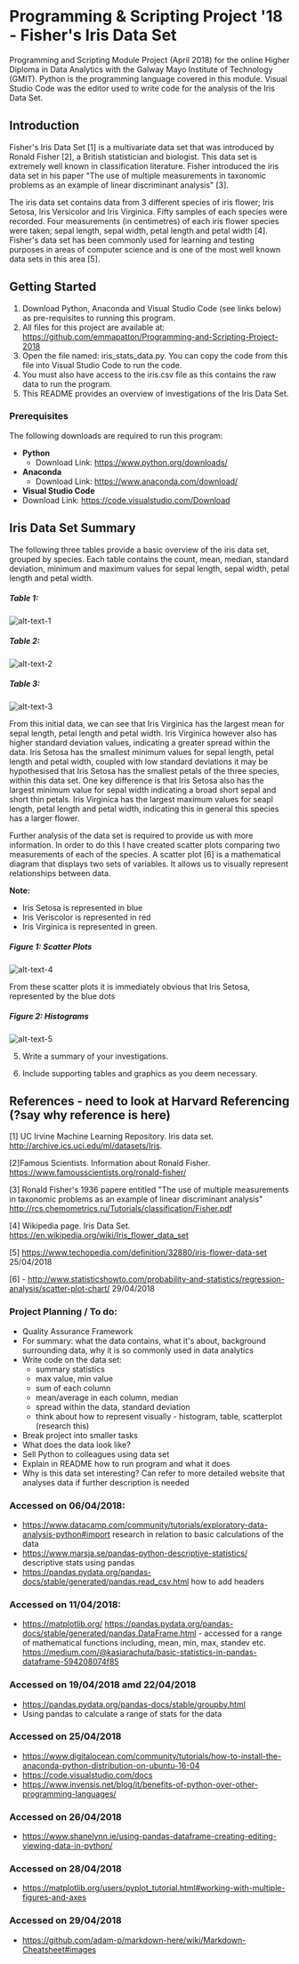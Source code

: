 # Programming & Scripting Project '18 - Fisher's Iris Data Set

Programming and Scripting Module Project (April 2018) for the online Higher Diploma in Data Analytics with the Galway Mayo Institute of Technology (GMIT). Python is the programming language covered in this module. Visual Studio Code was the editor used to write code for the analysis of the Iris Data Set. 

## Introduction 
Fisher's Iris Data Set [1] is a multivariate data set that was introduced by Ronald Fisher [2], a British statistician and biologist. This data set is extremely well known in classification literature. Fisher introduced the iris data set in his paper "The use of multiple measurements in taxonomic problems as an example of linear discriminant analysis" [3].

The iris data set contains data from 3 different species of iris flower; Iris Setosa, Iris Versicolor and Iris Virginica. Fifty samples of each species were recorded. Four measurements (in centimetres) of each iris flower species were taken; sepal length, sepal width, petal length and petal width [4]. Fisher's data set has been commonly used for learning and testing purposes in areas of computer science and is one of the most well known data sets in this area [5].

## Getting Started
1. Download Python, Anaconda and Visual Studio Code (see links below) as pre-requisites to running this program.
2. All files for this project are available at: https://github.com/emmapatton/Programming-and-Scripting-Project-2018
3. Open the file named: iris_stats_data.py. You can copy the code from this file into Visual Studio Code to run the code.
3. You must also have access to the iris.csv file as this contains the raw data to run the program. 
4. This README provides an overview of investigations of the Iris Data Set. 

### Prerequisites
The following downloads are required to run this program: 
- **Python** 
    - Download Link: https://www.python.org/downloads/
- **Anaconda**
    - Download Link: https://www.anaconda.com/download/
- **Visual Studio Code**
- Download Link: https://code.visualstudio.com/Download


## Iris Data Set Summary
The following three tables provide a basic overview of the iris data set, grouped by species. Each table contains the count, mean, median, standard deviation, minimum and maximum values for sepal length, sepal width, petal length and petal width. 

##### Table 1: 
![alt-text-1](https://github.com/emmapatton/Programming-and-Scripting-Project-2018/blob/master/Iris-Setosa%20Table.PNG)

##### Table 2: 
![alt-text-2](https://github.com/emmapatton/Programming-and-Scripting-Project-2018/blob/master/Iris-Veriscolor%20Table.PNG)

##### Table 3: 
![alt-text-3](https://github.com/emmapatton/Programming-and-Scripting-Project-2018/blob/master/Iris-Virginica%20Table.PNG)

From this initial data, we can see that Iris Virginica has the largest mean for sepal length, petal length and petal width. Iris Virginica however also has higher standard deviation values, indicating a greater spread within the data. Iris Setosa has the smallest minimum values for sepal length, petal length and petal width, coupled with low standard deviations it may be hypothesised that Iris Setosa has the smallest petals of the three species, within this data set. One key difference is that Iris Setosa also has the largest minimum value for sepal width indicating a broad short sepal and short thin petals. Iris Virginica has the largest maximum values for seapl length, petal length and petal width, indicating this in general this species has a larger flower.


Further analysis of the data set is required to provide us with more information. In order to do this I have created scatter plots comparing two measurements of each of the species. A scatter plot [6] is a mathematical diagram that displays two sets of variables. It allows us to visually represent relationships between data. 

**Note:** 
- Iris Setosa is represented in blue
- Iris Veriscolor is represented in red
- Iris Virginica is represented in green.

##### Figure 1: Scatter Plots 

![alt-text-4](https://github.com/emmapatton/Programming-and-Scripting-Project-2018/blob/master/scatter-all.png)

From these scatter plots it is immediately obvious that Iris Setosa, represented by the blue dots 






##### Figure 2: Histograms 

![alt-text-5](https://github.com/emmapatton/Programming-and-Scripting-Project-2018/blob/master/histo-all.png)






5. Write a summary of your investigations.





6. Include supporting tables and graphics as you deem necessary.





## References - need to look at Harvard Referencing (?say why reference is here) 
[1] UC Irvine Machine Learning Repository. Iris data set.
http://archive.ics.uci.edu/ml/datasets/Iris.

[2]Famous Scientists. Information about Ronald Fisher. 
https://www.famousscientists.org/ronald-fisher/

[3] Ronald Fisher's 1936 papere entitled "The use of multiple measurements in taxonomic problems as an example of linear discriminant analysis"
http://rcs.chemometrics.ru/Tutorials/classification/Fisher.pdf

[4] Wikipedia page. Iris Data Set.
https://en.wikipedia.org/wiki/Iris_flower_data_set

[5] https://www.techopedia.com/definition/32880/iris-flower-data-set 25/04/2018 

[6] - http://www.statisticshowto.com/probability-and-statistics/regression-analysis/scatter-plot-chart/ 29/04/2018 







### Project Planning / To do:
- Quality Assurance Framework
- For summary: what the data contains, what it's about, background surrounding data, why it is so commonly used in data analytics
- Write code on the data set:
  - summary statistics
  - max value, min value
  - sum of each column
  - mean/average in each column, median
  - spread within the data, standard deviation
  - think about how to represent visually - histogram, table, scatterplot (research this)
 - Break project into smaller tasks 
 - What does the data look like?
 - Sell Python to colleagues using data set 
 - Explain in README how to run program and what it does 
 - Why is this data set interesting? Can refer to more detailed website that analyses data if further description is needed 
  
### Accessed on 06/04/2018:
- https://www.datacamp.com/community/tutorials/exploratory-data-analysis-python#import research in relation to basic calculations of the data
- https://www.marsja.se/pandas-python-descriptive-statistics/ descriptive stats using pandas
- https://pandas.pydata.org/pandas-docs/stable/generated/pandas.read_csv.html how to add headers 

### Accessed on 11/04/2018:
- https://matplotlib.org/
https://pandas.pydata.org/pandas-docs/stable/generated/pandas.DataFrame.html - accessed for a range of mathematical functions including, mean, min, max, standev etc. 
https://medium.com/@kasiarachuta/basic-statistics-in-pandas-dataframe-594208074f85

### Accessed on 19/04/2018 amd 22/04/2018 
- https://pandas.pydata.org/pandas-docs/stable/groupby.html
- Using pandas to calculate a range of stats for the data

### Accessed on 25/04/2018 
- https://www.digitalocean.com/community/tutorials/how-to-install-the-anaconda-python-distribution-on-ubuntu-16-04 
- https://code.visualstudio.com/docs
- https://www.invensis.net/blog/it/benefits-of-python-over-other-programming-languages/

### Accessed on 26/04/2018 
- https://www.shanelynn.ie/using-pandas-dataframe-creating-editing-viewing-data-in-python/

### Accessed on 28/04/2018 
- https://matplotlib.org/users/pyplot_tutorial.html#working-with-multiple-figures-and-axes

### Accessed on 29/04/2018 
- https://github.com/adam-p/markdown-here/wiki/Markdown-Cheatsheet#images




